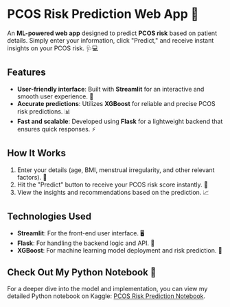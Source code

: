 # PCOS Risk Prediction Web App 🌟

An **ML-powered web app** designed to predict **PCOS risk** based on patient details. Simply enter your information, click "Predict," and receive instant insights on your PCOS risk. 🩺💻

## Features
- **User-friendly interface**: Built with **Streamlit** for an interactive and smooth user experience. 🎨
- **Accurate predictions**: Utilizes **XGBoost** for reliable and precise PCOS risk predictions. 📊
- **Fast and scalable**: Developed using **Flask** for a lightweight backend that ensures quick responses. ⚡

## How It Works
1. Enter your details (age, BMI, menstrual irregularity, and other relevant factors). 📝
2. Hit the "Predict" button to receive your PCOS risk score instantly. 🔮
3. View the insights and recommendations based on the prediction. 📈

## Technologies Used
- **Streamlit**: For the front-end user interface. 🖥️
- **Flask**: For handling the backend logic and API. 🔧
- **XGBoost**: For machine learning model deployment and risk prediction. 🤖

## Check Out My Python Notebook 📓
For a deeper dive into the model and implementation, you can view my detailed Python notebook on Kaggle: [PCOS Risk Prediction Notebook](https://www.kaggle.com/code/niharikakhanna/pcos-risk-prediction).
